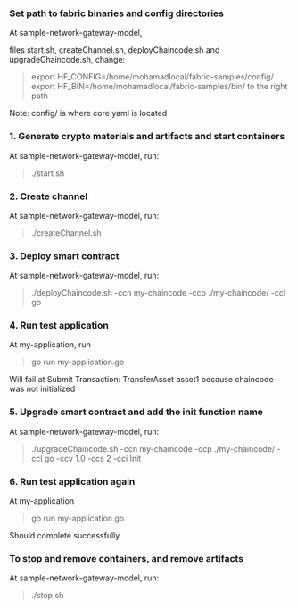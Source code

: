 ### Set path to fabric binaries and config directories
At sample-network-gateway-model, 

files start.sh, createChannel.sh, deployChaincode.sh and upgradeChaincode.sh, change:
> export HF_CONFIG=/home/mohamadlocal/fabric-samples/config/
> export HF_BIN=/home/mohamadlocal/fabric-samples/bin/
to the right path

Note: config/ is where core.yaml is located


### 1. Generate crypto materials and artifacts and start containers
At sample-network-gateway-model, run:

> ./start.sh

### 2. Create channel
At sample-network-gateway-model, run:

> ./createChannel.sh

### 3. Deploy smart contract
At sample-network-gateway-model, run:
> ./deployChaincode.sh -ccn my-chaincode -ccp ./my-chaincode/ -ccl go

### 4. Run test application 
At my-application, run
> go run my-application.go

Will fail at Submit Transaction: TransferAsset asset1
because chaincode was not initialized

### 5. Upgrade smart contract and add the init function name
At sample-network-gateway-model, run:
> ./upgradeChaincode.sh -ccn my-chaincode -ccp ./my-chaincode/ -ccl go -ccv 1.0 -ccs 2 -cci Init

### 6. Run test application again
At my-application

> go run my-application.go

Should complete successfully


### To stop and remove containers, and remove artifacts
At sample-network-gateway-model, run:
> ./stop.sh